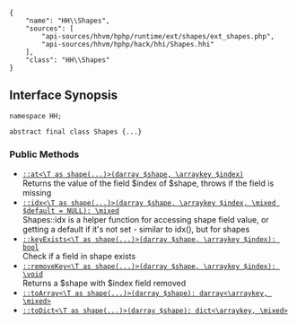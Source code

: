 ``` yamlmeta
{
    "name": "HH\\Shapes",
    "sources": [
        "api-sources/hhvm/hphp/runtime/ext/shapes/ext_shapes.php",
        "api-sources/hhvm/hphp/hack/hhi/Shapes.hhi"
    ],
    "class": "HH\\Shapes"
}
```




## Interface Synopsis




``` Hack
namespace HH;

abstract final class Shapes {...}
```




### Public Methods




+ [` ::at<\T as shape(...)>(darray $shape, \arraykey $index) `](</hack/reference/class/HH.Shapes/at/>)\
  Returns the value of the field $index of $shape,
  throws if the field is missing
+ [` ::idx<\T as shape(...)>(darray $shape, \arraykey $index, \mixed $default = NULL): \mixed `](</hack/reference/class/HH.Shapes/idx/>)\
  Shapes::idx is a helper function for accessing shape field value, or getting
  a default if it's not set - similar to idx(), but for shapes
+ [` ::keyExists<\T as shape(...)>(darray $shape, \arraykey $index): bool `](</hack/reference/class/HH.Shapes/keyExists/>)\
  Check if a field in shape exists
+ [` ::removeKey<\T as shape(...)>(darray $shape, \arraykey $index): \void `](</hack/reference/class/HH.Shapes/removeKey/>)\
  Returns a $shape with $index field removed
+ [` ::toArray<\T as shape(...)>(darray $shape): darray<\arraykey, \mixed> `](</hack/reference/class/HH.Shapes/toArray/>)
+ [` ::toDict<\T as shape(...)>(darray $shape): dict<\arraykey, \mixed> `](</hack/reference/class/HH.Shapes/toDict/>)
<!-- HHAPIDOC -->
